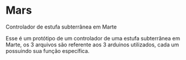 # Mars
Controlador de estufa subterrânea em Marte

Esse é um protótipo de um controlador de uma estufa subterrânea em Marte, os 3 arquivos são referente aos 3 arduinos utilizados, cada um possuindo sua função específica. 
